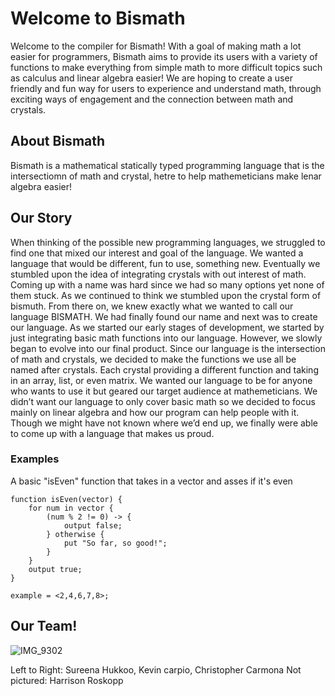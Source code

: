 # Welcome to Bismath

Welcome to the compiler for Bismath! With a goal of making math a lot easier for programmers, Bismath aims to provide its users with a variety of functions to make everything from simple math to more difficult topics such as calculus and linear algebra easier! We are hoping to create a user friendly and fun way for users to experience and understand math, through exciting ways of engagement and the connection between math and crystals.

## About Bismath

Bismath is a mathematical statically typed programming language that is the intersectiomn of math and crystal, hetre to help mathemeticians make lenar algebra easier!

## Our Story

When thinking of the possible new programming languages, we struggled to find one that mixed our interest and goal of the language. We wanted a language that would be different, fun to use, something new. Eventually we stumbled upon the idea of integrating crystals with out interest of math. Coming up with a name was hard since we had so many options yet none of them stuck. As we continued to think we stumbled upon the crystal form of bismuth. 
	From there on, we knew exactly what we wanted to call our language BISMATH. We had finally found our name and next was to create our language. As we started our early stages of development, we started by just integrating basic math functions into our language. However, we slowly began to evolve into our final product. Since our language is the intersection of math and crystals, we decided to make the functions we use all be named after crystals. Each crystal providing a different function and taking in an array, list, or even matrix. 
	We wanted our language to be for anyone who wants to use it but geared our target audience at mathemeticians. We didn’t want our language to only cover basic math so we decided to focus mainly on linear algebra and how our program can help people with it. Though we might have not known where we’d end up, we finally were able to come up with a language that makes us proud. 

### Examples

A basic "isEven" function that takes in a vector and asses if it's even
```
function isEven(vector) {
    for num in vector {
        (num % 2 != 0) -> {
            output false;
        } otherwise {
            put "So far, so good!";
        }
    }
    output true;
}

example = <2,4,6,7,8>;

```

## Our Team!
![IMG_9302](https://user-images.githubusercontent.com/53411789/163083942-3db16996-7549-40a3-8269-aff5f473b100.jpeg)


Left to Right: Sureena Hukkoo, Kevin carpio, Christopher Carmona 
Not pictured: Harrison Roskopp
